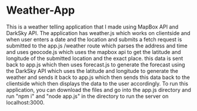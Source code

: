 # Weather-App
This is a weather telling application that I made using MapBox API and DarkSky API.
The application has weather.js which works on clientside and when user enters a date and the location and submits a fetch request is submitted to the app.js /weather route which parses the address and time and uses geocode.js which uses the mapbox api to get the latitude and longitude of the submitted location and the exact place.
this data is sent back to app.js which then uses forecast.js to generate the forecast using the DarkSky API which uses the latitude and longitude to generate the weather and sends it back to app.js which then sends this data back to the clientside which then displays the data to the user accordingly. 
To run this application, you can download the files and go into the app.js directory and run "npm i" and "node app.js" in the directory to run the server on localhost:3000.


